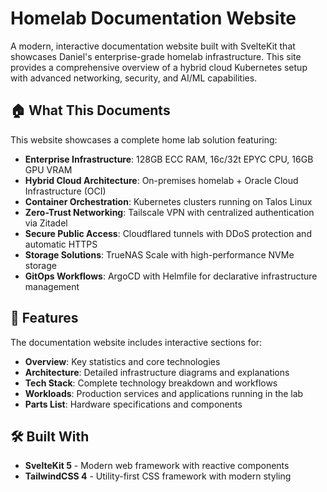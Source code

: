 # Homelab Documentation Website

A modern, interactive documentation website built with SvelteKit that showcases Daniel's enterprise-grade homelab infrastructure. This site provides a comprehensive overview of a hybrid cloud Kubernetes setup with advanced networking, security, and AI/ML capabilities.

## 🏠 What This Documents

This website showcases a complete home lab solution featuring:

- **Enterprise Infrastructure**: 128GB ECC RAM, 16c/32t EPYC CPU, 16GB GPU VRAM
- **Hybrid Cloud Architecture**: On-premises homelab + Oracle Cloud Infrastructure (OCI)
- **Container Orchestration**: Kubernetes clusters running on Talos Linux
- **Zero-Trust Networking**: Tailscale VPN with centralized authentication via Zitadel
- **Secure Public Access**: Cloudflared tunnels with DDoS protection and automatic HTTPS
- **Storage Solutions**: TrueNAS Scale with high-performance NVMe storage
- **GitOps Workflows**: ArgoCD with Helmfile for declarative infrastructure management

## 🚀 Features

The documentation website includes interactive sections for:

- **Overview**: Key statistics and core technologies
- **Architecture**: Detailed infrastructure diagrams and explanations
- **Tech Stack**: Complete technology breakdown and workflows
- **Workloads**: Production services and applications running in the lab
- **Parts List**: Hardware specifications and components

## 🛠️ Built With

- **SvelteKit 5** - Modern web framework with reactive components
- **TailwindCSS 4** - Utility-first CSS framework with modern styling